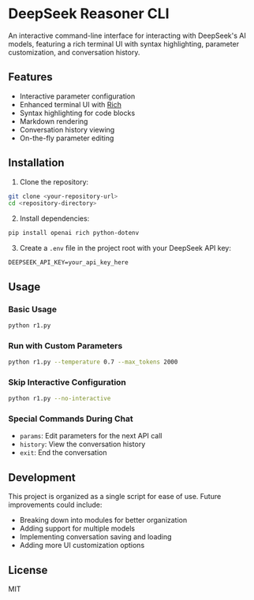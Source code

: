 # DeepSeek Reasoner CLI

An interactive command-line interface for interacting with DeepSeek's AI models, featuring a rich terminal UI with syntax highlighting, parameter customization, and conversation history.

## Features

- Interactive parameter configuration
- Enhanced terminal UI with [Rich](https://github.com/Textualize/rich)
- Syntax highlighting for code blocks
- Markdown rendering
- Conversation history viewing
- On-the-fly parameter editing

## Installation

1. Clone the repository:
```bash
git clone <your-repository-url>
cd <repository-directory>
```

2. Install dependencies:
```bash
pip install openai rich python-dotenv
```

3. Create a `.env` file in the project root with your DeepSeek API key:
```
DEEPSEEK_API_KEY=your_api_key_here
```

## Usage

### Basic Usage
```bash
python r1.py
```

### Run with Custom Parameters
```bash
python r1.py --temperature 0.7 --max_tokens 2000
```

### Skip Interactive Configuration
```bash
python r1.py --no-interactive
```

### Special Commands During Chat
- `params`: Edit parameters for the next API call
- `history`: View the conversation history
- `exit`: End the conversation

## Development

This project is organized as a single script for ease of use. Future improvements could include:
- Breaking down into modules for better organization
- Adding support for multiple models
- Implementing conversation saving and loading
- Adding more UI customization options

## License

MIT